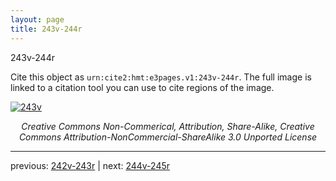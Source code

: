 ```yaml
---
layout: page
title: 243v-244r
---
```


243v-244r

Cite this object as `urn:cite2:hmt:e3pages.v1:243v-244r`.  The full image is linked to a citation tool you can use to cite regions of the image.

[![243v](http://www.homermultitext.org/iipsrv?IIIF=/project/homer/pyramidal/deepzoom/hmt/e3bifolio/v1/null.tif/full/800,/0/default.jpg)](http://www.homermultitext.org/ict2/?urn=urn:cite2:hmt:e3bifolio.v1:null) 

<p style="text-align: center; font-style: italic;">Creative Commons Non-Commerical, Attribution, Share-Alike, Creative Commons Attribution-NonCommercial-ShareAlike 3.0 Unported License</p>

---

previous: [242v-243r](../242v-243r/) | next: [244v-245r](../244v-245r/)